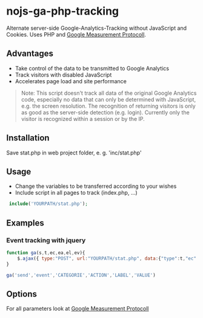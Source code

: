 # nojs-ga-php-tracking

Alternate server-side Google-Analytics-Tracking without JavaScript and Cookies.
Uses PHP and [Google Measurement Protocoll](https://developers.google.com/analytics/devguides/collection/protocol/v1/parameters).

## Advantages
- Take control of the data to be transmitted to Google Analytics
- Track visitors with disabled JavaScript
- Accelerates page load and site performance

> Note: This script doesn't track all data of the original Google Analytics code, especially no data that can only be determined with JavaScript, e.g. the screen resolution. The recognition of returning visitors is only as good as the server-side detection (e.g. login). Currently only the visitor is recognized within a session or by the IP. 

## Installation

Save stat.php in web project folder, e. g. 'inc/stat.php'

## Usage

- Change the variables to be transferred according to your wishes
- Include script in all pages to track (index.php, ...)

```php
 include('YOURPATH/stat.php');
```

## Examples

### Event tracking with jquery 

```js
function ga(s,t,ec,ea,el,ev){
	$.ajax({ type:"POST", url:"YOURPATH/stat.php", data:{"type":t,"ec":ec,"ea":ea,"el":el,"ev":ev} })
}

ga('send','event','CATEGORIE','ACTION','LABEL','VALUE')
```

## Options

For all parameters look at [Google Measurement Protocoll](https://developers.google.com/analytics/devguides/collection/protocol/v1/parameters) 
